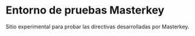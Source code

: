 ﻿# Entorno de pruebas Masterkey

Sitio experimental para probar las directivas desarrolladas por Masterkey.



